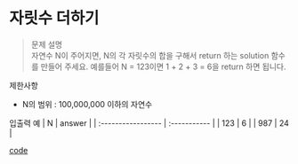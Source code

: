 # 자릿수 더하기

>문제 설명<br>
자연수 N이 주어지면, N의 각 자릿수의 합을 구해서 return 하는 solution 함수를 만들어 주세요.
예를들어 N = 123이면 1 + 2 + 3 = 6을 return 하면 됩니다.

제한사항
- N의 범위 : 100,000,000 이하의 자연수

입출력 예
| N | answer | 
| :----------------- | :-----------  | 
| 123 | 6 | 
| 987 | 24 | 

[code](https://github.com/JiHoonAHN/CodingTest/blob/main/Programmers/1Level/explain/Code/%EC%9E%90%EB%A6%BF%EC%88%98%20%EB%8D%94%ED%95%98%EA%B8%B0.swift)